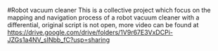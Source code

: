 #Robot vacuum cleaner
This is a collective project which focus on the mapping and navigation process of a robot vacuum cleaner with a differential, original script is not open, more video can be found at https://drive.google.com/drive/folders/1V9r67E3VxDCPi-JZGs1a4NV_sINbb_fC?usp=sharing

